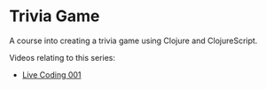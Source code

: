 Trivia Game
===========

A course into creating a trivia game using Clojure and ClojureScript.

Videos relating to this series:

 - [Live Coding 001](https://www.youtube.com/watch?v=9sVGy0IovH8)